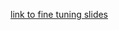 [link to fine tuning slides](https://docs.google.com/presentation/d/1CnDBI8-AUCroEAhS0E66jgaWd3OeGX0bumZ7zo363_E/edit#slide=id.g294c6d2374f_0_107)